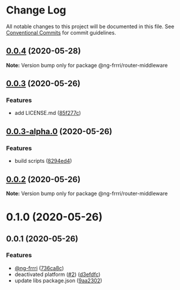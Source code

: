 # Change Log

All notable changes to this project will be documented in this file.
See [Conventional Commits](https://conventionalcommits.org) for commit guidelines.

## [0.0.4](https://github.com/bitflut/ng-frrri/compare/@ng-frrri/router-middleware@0.0.3...@ng-frrri/router-middleware@0.0.4) (2020-05-28)

**Note:** Version bump only for package @ng-frrri/router-middleware





## [0.0.3](https://github.com/bitflut/ng-frrri/compare/@ng-frrri/router-middleware@0.0.3-alpha.0...@ng-frrri/router-middleware@0.0.3) (2020-05-26)


### Features

* add LICENSE.md ([85f277c](https://github.com/bitflut/ng-frrri/commit/85f277c72c6a32387b2116dcccd86c6fe44152ad))





## [0.0.3-alpha.0](https://github.com/bitflut/ng-frrri/compare/@ng-frrri/router-middleware@0.0.2...@ng-frrri/router-middleware@0.0.3-alpha.0) (2020-05-26)


### Features

* build scripts ([8294ed4](https://github.com/bitflut/ng-frrri/commit/8294ed42f94f174d968dc4074f03e3d1347b5c81))





## [0.0.2](https://github.com/bitflut/ng-frrri/compare/@ng-frrri/router-middleware@0.1.0...@ng-frrri/router-middleware@0.0.2) (2020-05-26)

**Note:** Version bump only for package @ng-frrri/router-middleware





# 0.1.0 (2020-05-26)



## 0.0.1 (2020-05-26)


### Features

* [@ng-frrri](https://github.com/ng-frrri) ([736ca8c](https://github.com/bitflut/ng-frrri/commit/736ca8cda25f2c01e3ae1ca834ed90f528578419))
* deactivated platform ([#2](https://github.com/bitflut/ng-frrri/issues/2)) ([d3efdfc](https://github.com/bitflut/ng-frrri/commit/d3efdfcc44d5c31558220ecdfc7741e28f2f1a03))
* update libs package.json ([9aa2302](https://github.com/bitflut/ng-frrri/commit/9aa23023dc203a420e23a09e2f49dac34b5304cb))

